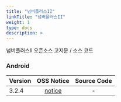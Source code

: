 ```yaml
---
title: "넘버플러스II"
linkTitle: "넘버플러스II"
weight: 1
type: docs
description: >
---
```


넘버플러스II 오픈소스 고지문 / 소스 코드

### Android

| Version | OSS Notice | Source Code |
|---|:---:|:---:|
| 3.2.4 | [notice](https://opensource.sktelecom.com/compliance_artifacts/numberplus2/android/3.2.4/Numberplus2_android_3.2.4_OSS_Notice.html)  | - |